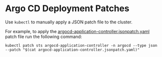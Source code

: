 # Argo CD Deployment Patches

Use `kubectl` to manually apply a JSON patch file to the cluster.

For example, to apply the [argocd-application-controller.jsonpatch.yaml](./argocd-application-controller.jsonpatch.yaml) patch file run the following command:

```shell
kubectl patch sts argocd-application-controller -n argocd --type json --patch "$(cat argocd-application-controller.jsonpatch.yaml)"
```
